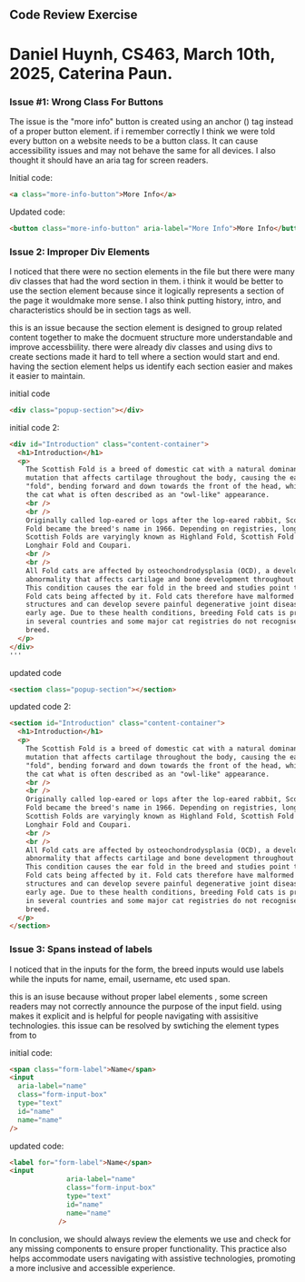 ## Code Review Exercise

# Daniel Huynh, CS463, March 10th, 2025, Caterina Paun.

### Issue #1: Wrong Class For Buttons

The issue is the "more info" button is created using an anchor (<a>) tag instead of a proper button element. if i remember correctly I think we were told every button on a website needs to be a button class. It can cause accessibility issues and may not behave the same for all devices. I also thought it should have an aria tag for screen readers.

Initial code:

```html
<a class="more-info-button">More Info</a>
```

Updated code:

```html
<button class="more-info-button" aria-label="More Info">More Info</button>
```

### Issue 2: Improper Div Elements

I noticed that there were no section elements in the file but there were many div classes that had the word section in them.
i think it would be better to use the section element because since it logically represents a section of the page it wouldmake more sense. I also think putting history, intro, and characteristics should be in section tags as well.

this is an issue because the section element is designed to group related content together to make the docmuent structure more understandable and improve accessbiility. there were already div classes and using divs to create sections made it hard to tell where a section would start and end. having the section element helps us identify each section easier and makes it easier to maintain.

initial code

```html
<div class="popup-section"></div>
```

initial code 2:

```html
<div id="Introduction" class="content-container">
  <h1>Introduction</h1>
  <p>
    The Scottish Fold is a breed of domestic cat with a natural dominant gene
    mutation that affects cartilage throughout the body, causing the ears to
    "fold", bending forward and down towards the front of the head, which gives
    the cat what is often described as an "owl-like" appearance.
    <br />
    <br />
    Originally called lop-eared or lops after the lop-eared rabbit, Scottish
    Fold became the breed's name in 1966. Depending on registries, longhaired
    Scottish Folds are varyingly known as Highland Fold, Scottish Fold Longhair,
    Longhair Fold and Coupari.
    <br />
    <br />
    All Fold cats are affected by osteochondrodysplasia (OCD), a developmental
    abnormality that affects cartilage and bone development throughout the body.
    This condition causes the ear fold in the breed and studies point to all
    Fold cats being affected by it. Fold cats therefore have malformed bone
    structures and can develop severe painful degenerative joint diseases at an
    early age. Due to these health conditions, breeding Fold cats is prohibited
    in several countries and some major cat registries do not recognise the cat
    breed.
  </p>
</div>
'''
```

updated code

```html
<section class="popup-section"></section>
```

updated code 2:

```html
<section id="Introduction" class="content-container">
  <h1>Introduction</h1>
  <p>
    The Scottish Fold is a breed of domestic cat with a natural dominant gene
    mutation that affects cartilage throughout the body, causing the ears to
    "fold", bending forward and down towards the front of the head, which gives
    the cat what is often described as an "owl-like" appearance.
    <br />
    <br />
    Originally called lop-eared or lops after the lop-eared rabbit, Scottish
    Fold became the breed's name in 1966. Depending on registries, longhaired
    Scottish Folds are varyingly known as Highland Fold, Scottish Fold Longhair,
    Longhair Fold and Coupari.
    <br />
    <br />
    All Fold cats are affected by osteochondrodysplasia (OCD), a developmental
    abnormality that affects cartilage and bone development throughout the body.
    This condition causes the ear fold in the breed and studies point to all
    Fold cats being affected by it. Fold cats therefore have malformed bone
    structures and can develop severe painful degenerative joint diseases at an
    early age. Due to these health conditions, breeding Fold cats is prohibited
    in several countries and some major cat registries do not recognise the cat
    breed.
  </p>
</section>
```

### Issue 3: Spans instead of labels

I noticed that in the inputs for the form, the breed inputs would use labels while the inputs for name, email, username, etc used span.

this is an isuse because without proper label elements , some screen readers may not correctly announce the purpose of the input field. using <label> makes it explicit and is helpful for people navigating with assisitive technologies. this issue can be resolved by swtiching the element types from <span class> to <label for>

initial code:

```html
<span class="form-label">Name</span>
<input
  aria-label="name"
  class="form-input-box"
  type="text"
  id="name"
  name="name"
/>
```

updated code:

```html
<label for="form-label">Name</span>
<input
              aria-label="name"
              class="form-input-box"
              type="text"
              id="name"
              name="name"
            />
```

In conclusion, we should always review the elements we use and check for any missing components to ensure proper functionality. This practice also helps accommodate users navigating with assistive technologies, promoting a more inclusive and accessible experience.
